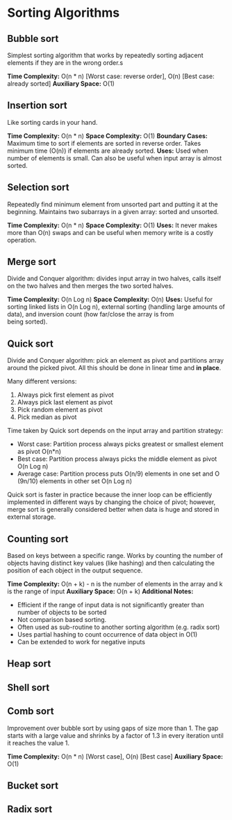 # Sorting Algorithms

## Bubble sort
Simplest sorting algorithm that works by repeatedly sorting adjacent elements if
they are in the wrong order.s

__Time Complexity:__ O(n * n) [Worst case: reverse order], O(n) [Best case: already sorted]
__Auxiliary Space:__ O(1)


## Insertion sort
Like sorting cards in your hand.

__Time Complexity:__ O(n * n)
__Space Complexity:__ O(1)
__Boundary Cases:__ Maximum time to sort if elements are sorted in reverse order.
Takes minimum time (O(n)) if elements are already sorted.
__Uses:__ Used when number of elements is small. Can also be useful when input
array is almost sorted.


## Selection sort
Repeatedly find minimum element from unsorted part and putting it at the beginning.
Maintains two subarrays in a given array: sorted and unsorted.

__Time Complexity:__ O(n * n)
__Space Complexity:__ O(1)
__Uses:__ It never makes more than O(n) swaps and can be useful when memory write
is a costly operation.


## Merge sort
Divide and Conquer algorithm: divides input array in two halves, calls itself on
the two halves and then merges the two sorted halves.

__Time Complexity:__ O(n Log n)
__Space Complexity:__ O(n)
__Uses:__ Useful for sorting linked lists in O(n Log n), external sorting (handling
  large amounts of data), and inversion count (how far/close the array is from  
  being sorted).


## Quick sort
Divide and Conquer algorithm: pick an element as pivot and partitions array
around the picked pivot. All this should be done in linear time and __in place__.

Many different versions:
  1. Always pick first element as pivot
  2. Always pick last element as pivot
  3. Pick random element as pivot
  4. Pick median as pivot

Time taken by Quick sort depends on the input array and partition strategy:
  - Worst case: Partition process always picks greatest or smallest element
  as pivot O(n*n)
  - Best case: Partition process always picks the middle element as pivot O(n Log n)
  - Average case: Partition process puts O(n/9) elements in one set and O (9n/10)
  elements in other set O(n Log n)

Quick sort is faster in practice because the inner loop can be efficiently implemented
in different ways by changing the choice of pivot; however, merge sort is generally
considered better when data is huge and stored in external storage.


## Counting sort
Based on keys between a specific range. Works by counting the number of objects
having distinct key values (like hashing) and then calculating the position of
each object in the output sequence.

__Time Complexity:__ O(n + k) - n is the number of elements in the array and k
is the range of input
__Auxiliary Space:__ O(n + k)
__Additional Notes:__
  - Efficient if the range of input data is not significantly greater than number
  of objects to be sorted
  - Not comparison based sorting.
  - Often used as sub-routine to another sorting algorithm (e.g. radix sort)
  - Uses partial hashing to count occurrence of data object in O(1)
  - Can be extended to work for negative inputs


## Heap sort



## Shell sort



## Comb sort
Improvement over bubble sort by using gaps of size more than 1. The gap starts
with a large value and shrinks by a factor of 1.3 in every iteration until it
reaches the value 1.

__Time Complexity:__ O(n * n) [Worst case], O(n) [Best case]
__Auxiliary Space:__ O(1)


## Bucket sort



## Radix sort

